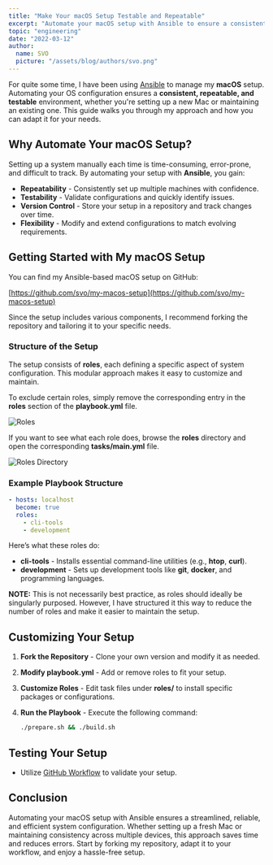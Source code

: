 ```yaml
---
title: "Make Your macOS Setup Testable and Repeatable"
excerpt: "Automate your macOS setup with Ansible to ensure a consistent, repeatable, and testable system configuration. This approach saves time, reduces errors, and keeps your setup version-controlled."
topic: "engineering"
date: "2022-03-12"
author:
  name: SVO
  picture: "/assets/blog/authors/svo.png"
---
```


For quite some time, I have been using [Ansible](https://www.ansible.com/) to manage my **macOS** setup. Automating your OS configuration ensures a **consistent, repeatable, and testable** environment, whether you're setting up a new Mac or maintaining an existing one. This guide walks you through my approach and how you can adapt it for your needs.

## Why Automate Your macOS Setup?

Setting up a system manually each time is time-consuming, error-prone, and difficult to track. By automating your setup with **Ansible**, you gain:

- **Repeatability** - Consistently set up multiple machines with confidence.
- **Testability** - Validate configurations and quickly identify issues.
- **Version Control** - Store your setup in a repository and track changes over time.
- **Flexibility** - Modify and extend configurations to match evolving requirements.

## Getting Started with My macOS Setup

You can find my Ansible-based macOS setup on GitHub:

[https://github.com/svo/my-macos-setup](https://github.com/svo/my-macos-setup)

Since the setup includes various components, I recommend forking the repository and tailoring it to your specific needs.

### Structure of the Setup

The setup consists of **roles**, each defining a specific aspect of system configuration. This modular approach makes it easy to customize and maintain.

To exclude certain roles, simply remove the corresponding entry in the **roles** section of the **playbook.yml** file.

![Roles](/assets/blog/my-macos-setup/roles.png "Roles")

If you want to see what each role does, browse the **roles** directory and open the corresponding **tasks/main.yml** file.

![Roles Directory](/assets/blog/my-macos-setup/roles-directory.png "Roles directory")

### Example Playbook Structure

```yaml
- hosts: localhost
  become: true
  roles:
    - cli-tools
    - development
```

Here’s what these roles do:

- **cli-tools** - Installs essential command-line utilities (e.g., **htop**, **curl**).
- **development** - Sets up development tools like **git**, **docker**, and programming languages.

**NOTE:** This is not necessarily best practice, as roles should ideally be singularly purposed. However, I have structured it this way to reduce the number of roles and make it easier to maintain the setup.

## Customizing Your Setup

1. **Fork the Repository** - Clone your own version and modify it as needed.
2. **Modify playbook.yml** - Add or remove roles to fit your setup.
3. **Customize Roles** - Edit task files under **roles/** to install specific packages or configurations.
4. **Run the Playbook** - Execute the following command:

   ```sh
   ./prepare.sh && ./build.sh
   ```

## Testing Your Setup

- Utilize [GitHub Workflow](https://github.com/svo/my-macos-setup/blob/main/.github/workflows/main.yml) to validate your setup.

## Conclusion

Automating your macOS setup with Ansible ensures a streamlined, reliable, and efficient system configuration. Whether setting up a fresh Mac or maintaining consistency across multiple devices, this approach saves time and reduces errors. Start by forking my repository, adapt it to your workflow, and enjoy a hassle-free setup.
